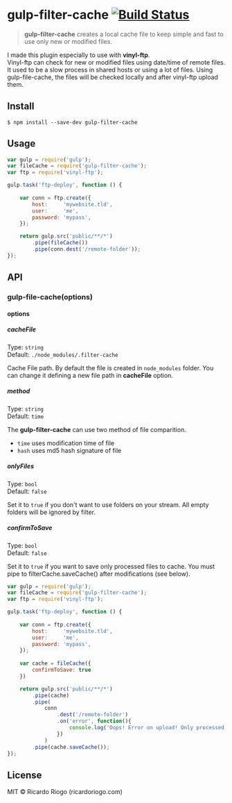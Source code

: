 # gulp-filter-cache [![Build Status](https://travis-ci.org/ricardoriogo/gulp-filter-cache.svg?branch=master)](https://travis-ci.org/ricardoriogo/gulp-filter-cache)

> **gulp-filter-cache** creates a local cache file to keep simple and fast to use only new or modified files. 

I made this plugin especially to use with **vinyl-ftp**.  
Vinyl-ftp can check for new or modified files using date/time of remote files. It used to be a slow process in shared hosts or using a lot of files. Using gulp-file-cache, the files will be checked locally and after vinyl-ftp upload them.


## Install

```
$ npm install --save-dev gulp-filter-cache
```


## Usage

```js
var gulp = require('gulp');
var fileCache = require('gulp-filter-cache');
var ftp = require('vinyl-ftp');

gulp.task('ftp-deploy', function () {
    
    var conn = ftp.create({
        host:     'mywebsite.tld',
        user:     'me',
        password: 'mypass',
    });

    return gulp.src('public/**/*')
        .pipe(fileCache())
        .pipe(conn.dest('/remote-folder'));
});
```


## API

### gulp-file-cache(options)

#### options

##### cacheFile

Type: `string`  
Default: `./node_modules/.filter-cache`

Cache File path. By default the file is created in `node_modules` folder. You can change it defining a new file path in **cacheFile** option.


##### method

Type: `string`  
Default: `time`

The **gulp-filter-cache** can use two method of file comparition.

 * `time` uses modification time of file
 * `hash` uses md5 hash signature of file


##### onlyFiles

Type: `bool`  
Default: `false`

Set it to `true` if you don't want to use folders on your stream. All empty folders will be ignored by filter.


##### confirmToSave

Type: `bool`  
Default: `false`

Set it to `true` if you want to save only processed files to cache. You must pipe to filterCache.saveCache() after modifications (see below).

```js
var gulp = require('gulp');
var fileCache = require('gulp-filter-cache');
var ftp = require('vinyl-ftp');

gulp.task('ftp-deploy', function () {
    
    var conn = ftp.create({
        host:     'mywebsite.tld',
        user:     'me',
        password: 'mypass',
    });
    
    var cache = fileCache({
        confirmToSave: true
    })

    return gulp.src('public/**/*')
        .pipe(cache)
        .pipe(
            conn
                .dest('/remote-folder')
                .on('error', function(){
                    console.log('Oops! Error on upload! Only processed files will be saved on cache.');
                })
            )
        .pipe(cache.saveCache());
});
```


## License

MIT © Ricardo Riogo (ricardoriogo.com)
